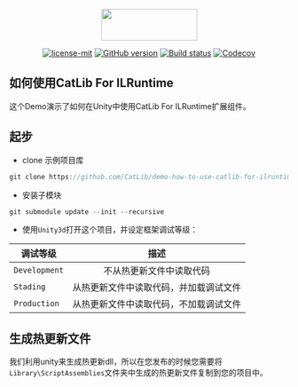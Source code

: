 <p align="center"><img width="173" height="57" src="http://catlib.io/imgs/logo-txt.png"></p>

<p align="center">
<a href="https://github.com/CatLib/CatLib/blob/master/LICENSE"><img src="https://img.shields.io/badge/license-MIT-blue.svg" title="license-mit" /></a>
<a href="https://github.com/CatLib/CatLib/"><img src="https://badge.fury.io/gh/catlib%2Fcatlib.svg" title="GitHub version" /></a>
<a href="https://ci.appveyor.com/project/catlib/core"><img src="https://ci.appveyor.com/api/projects/status/tk3o571mwbw2rykj?svg=true" title="Build status"/></a>
<a href="https://codecov.io/gh/CatLib/Core">
  <img src="https://codecov.io/gh/CatLib/Core/branch/master/graph/badge.svg" alt="Codecov" />
</a>

## 如何使用CatLib For ILRuntime

这个Demo演示了如何在Unity中使用CatLib For ILRuntime扩展组件。

## 起步

- clone 示例项目库

```csharp
git clone https://github.com/CatLib/demo-how-to-use-catlib-for-ilruntime.git
```

- 安装子模块

```csharp
git submodule update --init --recursive
```

- 使用`Unity3d`打开这个项目，并设定框架调试等级：

| 调试等级                            | 描述                 |
| -------------------------------- |:----------------------------:|
| `Development`     | 不从热更新文件中读取代码      |
| `Stading`         | 从热更新文件中读取代码，并加载调试文件      |
| `Production`      | 从热更新文件中读取代码，不加载调试文件      |

## 生成热更新文件

我们利用unity来生成热更新dll，所以在您发布的时候您需要将`Library\ScriptAssemblies`文件夹中生成的热更新文件复制到您的项目中。

